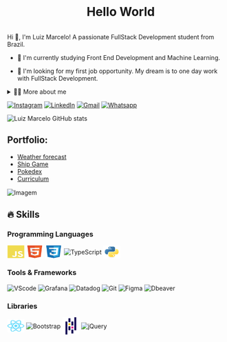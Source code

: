 <!--título-->
<div id="user-content-toc">
  <ul align="center">
    <summary><h1 style="display: inline-block">Hello World</h1></summary>
</div>

<!-- Presentation -->
<p>
  Hi 👋, I'm Luiz Marcelo! A passionate FullStack Development student from Brazil.

  - 🌱 I'm currently studying Front End Development and Machine Learning.

  - 🔭 I'm looking for my first job opportunity. My dream is to one day work with FullStack Development.
</p>

<!-- Dropdown -->
<details>
  <summary>👨‍💻 More about me</summary>

  - 💬 I'm 30 years old and I live in Brazil. Currently, I am improving my English, while focusing on FrontEnd development, using tools such as JavaScript, TypeScript and React to create dynamic and intuitive interfaces. Additionally, I have experience with databases, working with both PostgresSQL and MongoDB. I have knowledge in data monitoring using Grafana and Datadog, which allows me to not only observe, but also optimize systems performance in real time. My ability to automate processes using Python is a point that provides me with greater efficiency and productivity in the work environment. In my previous experiences, I developed crucial skills such as creativity in problem solving, effective communication with clients and teams, as well as task management and detailed analysis of data from strategic applications. Teamwork and careful data monitoring were fundamental on this journey, where I was able to contribute to the success of client applications. I am excited to integrate my technical knowledge with my interpersonal skills, aiming to face new challenges and contribute meaningfully to any project I am involved in.

  - ⚡ Music is my passion. Listening, playing, and teaching are activities that inspire and enrich my worldview. I believe our personal interests shape our creativity and problem-solving abilities. Music has taught me discipline, sensitivity, and the art of sharing knowledge, positively influencing my approach in all aspects of life. \o/
</details>

<!-- Links -->
[![Instagram](https://img.shields.io/badge/Instagram-E4405F?style=for-the-badge&logo=instagram&logoColor=white)](https://www.instagram.com/luiz.marcelo.77/)
[![LinkedIn](https://img.shields.io/badge/LinkedIn-0077B5?style=for-the-badge&logo=linkedin&logoColor=white)](https://www.linkedin.com/in/luiz-marcelo-b0077922b/)
[![Gmail](https://img.shields.io/badge/Gmail-D14836?style=for-the-badge&logo=gmail&logoColor=white)](mailto:lluismarcello333@gmail.com)
[![Whatsapp](https://img.shields.io/badge/WhatsApp-25D366?style=for-the-badge&logo=whatsapp&logoColor=white)](http://api.whatsapp.com/send?phone=5511965502519)

<!-- GithubStats -->
![Luiz Marcelo GitHub stats](https://github-readme-stats.vercel.app/api?username=lluismarcello333&show_icons=true&theme=gotham)

<!-- Portfolio -->
## Portfolio:
- [Weather forecast](https://github.com/lluismarcello333/Previsao-do-Tempo)
- [Ship Game](https://github.com/lluismarcello333/Jogo-de-Naves)
- [Pokedex](https://github.com/lluismarcello333/Pokedex)
- [Curriculum](https://github.com/lluismarcello333/Curriculo_En)

<!-- GIF -->
<p align="left">
  <img align="center" src="https://tm.ibxk.com.br/2017/03/17/17134436163120.gif" alt="Imagem">
</p>

## 🔥 Skills
<!-- Skills: Programming Languages -->
  <div style="flex-basis: 48%;">
    <h3>Programming Languages</h3>
    <img align="center" alt="Js" height="30" width="40" src="https://raw.githubusercontent.com/devicons/devicon/master/icons/javascript/javascript-plain.svg">
    <img align="center" alt="HTML" height="30" width="40" src="https://raw.githubusercontent.com/devicons/devicon/master/icons/html5/html5-original.svg">
    <img align="center" alt="CSS" height="30" width="40" src="https://raw.githubusercontent.com/devicons/devicon/master/icons/css3/css3-original.svg">
    <img align="center" alt="TypeScript" height="30" width="30" src="https://cdn.icon-icons.com/icons2/2415/PNG/512/typescript_original_logo_icon_146317.png">
    <img align="center" alt="Python" height="30" width="40" src="https://raw.githubusercontent.com/devicons/devicon/master/icons/python/python-original.svg">
  </div>
  
  <!-- Skills: Tools & Frameworks -->
  <div style="flex-basis: 48%;">
    <h3>Tools & Frameworks</h3>
    <img align="center" alt="VScode" height="30" width="40" src="https://cdn.jsdelivr.net/gh/devicons/devicon/icons/vscode/vscode-original.svg">
    <img align="center" alt="Grafana" height="30" width="40" src="https://cdn.icon-icons.com/icons2/2699/PNG/512/grafana_logo_icon_171048.png">
    <img align="center" alt="Datadog" height="30" width="30" src="https://imgix.datadoghq.com/img/about/presskit/logo-v/dd_vertical_purple.png">
    <img align="center" alt="Git" height="30" width="40" src="https://cdn.jsdelivr.net/gh/devicons/devicon/icons/git/git-original.svg">
    <img align="center" alt="Figma" height="30" width="30" src="https://cdn.icon-icons.com/icons2/2429/PNG/512/figma_logo_icon_147289.png">
    <img align="center" alt="Dbeaver" height="30" width="30" src="https://upload.wikimedia.org/wikipedia/commons/thumb/b/b5/DBeaver_logo.svg/1200px-DBeaver_logo.svg.png">
  </div>
  
  <!-- Skills: Libraries -->
  <div style="flex-basis: 48%;">
    <h3>Libraries</h3>
    <img align="center" alt="React" height="30" width="40" src="https://raw.githubusercontent.com/devicons/devicon/master/icons/react/react-original.svg">
    <img align="center" alt="Bootstrap" height="30" width="40" src="https://upload.wikimedia.org/wikipedia/commons/thumb/b/b2/Bootstrap_logo.svg/800px-Bootstrap_logo.svg.png">
    <img align="center" alt="Pandas" src="https://raw.githubusercontent.com/devicons/devicon/2ae2a900d2f041da66e950e4d48052658d850630/icons/pandas/pandas-original.svg" alt="pandas" width="40" height="40">    
    <img align="center" alt="jQuery" height="30" width="40" src="https://cdn.icon-icons.com/icons2/2415/PNG/512/jquery_original_wordmark_logo_icon_146447.png" alt="scikit_learn">
  </div>
